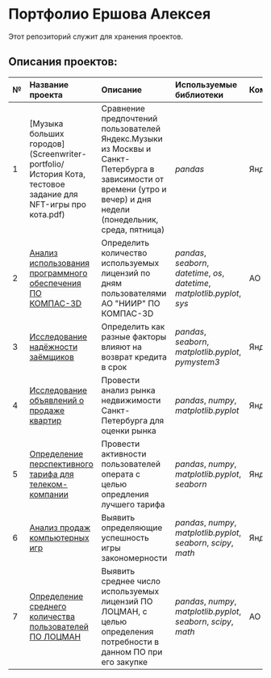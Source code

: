 # Портфолио Ершова Алексея

Этот репозиторий служит для хранения проектов.

## Описания проектов:

| № |Название проекта | Описание | Используемые библиотеки | Компания | 
| :-- | :---------------------- | :---------------------- | :---------------------- |:---------------------- |
| 1 |[Музыка больших городов](Screenwriter-portfolio/История Кота, тестовое задание для NFT-игры про кота.pdf) | Сравнение предпочтений пользователей Яндекс.Музыки из Москвы и Санкт-Петербурга в зависимости от времени (утро и вечер) и дня недели (понедельник, среда, пятница)| *pandas* | Яндекс.Практикум |
| 2 | [Анализ использования программного обеспечения ПО КОМПАС-3D](ghbdtghdbt_sdas) | Определить количество используемых лицензий по дням пользователями АО "НИИР" ПО КОМПАС-3D | *pandas*, *seaborn*, *datetime*, *os*, *datetime*, *matplotlib.pyplot*, *sys* | АО "НИИР" |
| 3 |[Исследование надёжности заёмщиков](borrower_beliability_research) | Определить как разные факторы влияют на возврат кредита в срок | *pandas*, *seaborn*, *matplotlib.pyplot*, *pymystem3* | Яндекс.Практикум |
| 4 | [Исследование объявлений о продаже квартир](research_of_apartments_ads_for_sales) | Провести анализ рынка недвижимости Санкт-Петербурга для оценки рынка | *pandas*, *numpy*, *matplotlib.pyplot* | Яндекс.Практикум |
| 5 | [Определение перспективного тарифа для телеком-компании](determination_of_promising_tariff) | Провести активности пользователей операта с целью опредления лучшего тарифа | *pandas*, *numpy*, *matplotlib.pyplot*, *seaborn* | Яндекс.Практикум |
| 6 | [Анализ продаж компьютерных игр](analysis_sales_computer_games) | Выявить определяющие успешность игры закономерности | *pandas*, *numpy*, *matplotlib.pyplot*, *seaborn*, *scipy*,  *math* | Яндекс.Практикум |
| 7 | [Определение среднего количества пользователей ПО ЛОЦМАН](determination_average_number_lodsman_users) | Выявить среднее число используемых лицензий ПО ЛОЦМАН, с целью определения потребности в данном ПО при его закупке | *pandas*, *numpy*, *matplotlib.pyplot*, *seaborn*, *scipy*,  *math* | АО "НИИР" |
